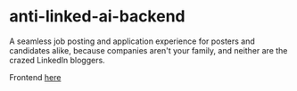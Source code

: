 # anti-linked-ai-backend
A seamless job posting and application experience for posters and candidates alike, because companies aren't your family, and neither are the crazed LinkedIn bloggers.

Frontend <a href="https://github.com/brandonyippp/Breadcrumbsanti-linked-ai-backend](https://github.com/brandonyippp/anti-linked-ai-frontend)">here</a>
